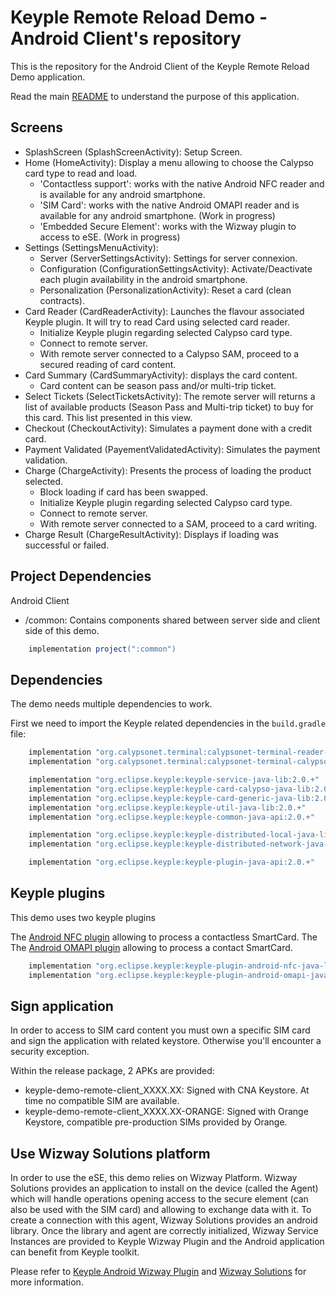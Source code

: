 # Keyple Remote Reload Demo - Android Client's repository

This is the repository for the Android Client of the Keyple Remote Reload Demo application.

Read the main [README](https://github.com/calypsonet/keyple-java-demo-remote#readme) to understand the purpose of this application.

## Screens

- SplashScreen (SplashScreenActivity): Setup Screen.
- Home (HomeActivity): Display a menu allowing to choose the Calypso card type to read and load.
    - 'Contactless support': works with the native Android NFC reader and is available for any android smartphone.
    - 'SIM Card': works with the native Android OMAPI reader and is available for any android smartphone. (Work in progress)
    - 'Embedded Secure Element': works with the Wizway plugin to access to eSE. (Work in progress)
- Settings (SettingsMenuActivity):
    - Server (ServerSettingsActivity): Settings for server connexion.
    - Configuration (ConfigurationSettingsActivity): Activate/Deactivate each plugin availability in the android smartphone.
    - Personalization (PersonalizationActivity): Reset a card (clean contracts).
- Card Reader (CardReaderActivity): Launches the flavour associated Keyple plugin. It will try to read Card using selected card reader.
    - Initialize Keyple plugin regarding selected Calypso card type.
    - Connect to remote server.
    - With remote server connected to a Calypso SAM, proceed to a secured reading of card content.
- Card Summary (CardSummaryActivity): displays the card content.
    - Card content can be season pass and/or multi-trip ticket.
- Select Tickets (SelectTicketsActivity): The remote server will returns a list of available products (Season Pass and Multi-trip ticket) to buy for this card. This list presented in this view.
- Checkout (CheckoutActivity): Simulates a payment done with a credit card.
- Payment Validated (PayementValidatedActivity): Simulates the payment validation.
- Charge (ChargeActivity): Presents the process of loading the product selected.
    - Block loading if card has been swapped.
    - Initialize Keyple plugin regarding selected Calypso card type.
    - Connect to remote server.
    - With remote server connected to a SAM, proceed to a card writing.
- Charge Result (ChargeResultActivity): Displays if loading was successful or failed.

## Project Dependencies

Android Client
- /common: Contains components shared between server side and client side of this demo.
```groovy
    implementation project(":common")
```

## Dependencies

The demo needs multiple dependencies to work.

First we need to import the Keyple related dependencies in the `build.gradle` file:

```groovy
    implementation "org.calypsonet.terminal:calypsonet-terminal-reader-java-api:1.0.+"
    implementation "org.calypsonet.terminal:calypsonet-terminal-calypso-java-api:1.0.+"

    implementation "org.eclipse.keyple:keyple-service-java-lib:2.0.+"
    implementation "org.eclipse.keyple:keyple-card-calypso-java-lib:2.0.+"
    implementation "org.eclipse.keyple:keyple-card-generic-java-lib:2.0.+"
    implementation "org.eclipse.keyple:keyple-util-java-lib:2.0.+"
    implementation "org.eclipse.keyple:keyple-common-java-api:2.0.+"

    implementation "org.eclipse.keyple:keyple-distributed-local-java-lib:2.0.+"
    implementation "org.eclipse.keyple:keyple-distributed-network-java-lib:2.0.+"

    implementation "org.eclipse.keyple:keyple-plugin-java-api:2.0.+"

```

## Keyple plugins 

This demo uses two keyple plugins

The [Android NFC plugin](https://github.com/eclipse/keyple-plugin-android-nfc-java-lib) allowing to
process a contactless SmartCard.
The The [Android OMAPI plugin](https://github.com/eclipse/keyple-plugin-android-omapi-java-lib) 
allowing to process a contact SmartCard.

```groovy
    implementation "org.eclipse.keyple:keyple-plugin-android-nfc-java-lib:2.0.+"
    implementation "org.eclipse.keyple:keyple-plugin-android-omapi-java-lib:2.0.+"
```

## Sign application

In order to access to SIM card content you must own a specific SIM card and sign the application with related keystore.
Otherwise you'll encounter a security exception.

Within the release package, 2 APKs are provided:
* keyple-demo-remote-client_XXXX.XX: Signed with CNA Keystore. At time no compatible SIM are available.
* keyple-demo-remote-client_XXXX.XX-ORANGE: Signed with Orange Keystore, compatible pre-production SIMs provided by Orange.

## Use Wizway Solutions platform

In order to use the eSE, this demo relies on Wizway Platform.
Wizway Solutions provides an application to install on the device (called the Agent) which will handle operations opening access to the secure element (can also be used with the SIM card) and allowing to exchange
data with it.
To create a connection with this agent, Wizway Solutions provides an android library.
Once the library and agent are correctly initialized, Wizway Service Instances are provided to Keyple Wizway Plugin and the Android application can benefit from Keyple toolkit.

Please refer to [Keyple Android Wizway Plugin](https://github.com/calypsonet/keyple-android-plugin-wizway/) and [Wizway Solutions](https://www.wizwaysolutions.com) for more information.
